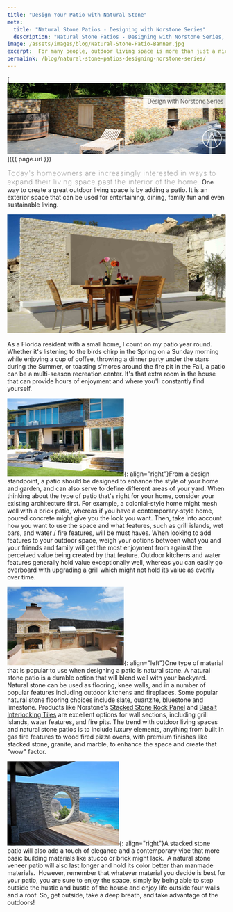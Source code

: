 ```yaml
---
title: "Design Your Patio with Natural Stone"
meta:
  title: "Natural Stone Patios - Designing with Norstone Series"
  description: "Natural Stone Patios - Designing with Norstone Series, natural stone patios, stacked stone patio, stone veneer patio"
image: /assets/images/blog/Natural-Stone-Patio-Banner.jpg
excerpt:  For many people, outdoor living space is more than just a nice feature, it's a necessity. Whether it's a small rooftop terrace overlooking a city skyline or a large space shaded in the leafy suburbs, outdoor spaces allow us to look away from the glare of our screens, breathe some fresh air and reconnect with nature. Natural stone finish options abound in these spaces and can be used on flooring, walls, seating and speciality features like outdoor grill islands and water features. This article visits on relevant design ideas and concepts for natural stone patios.
permalink: /blog/natural-stone-patios-designing-norstone-series/
---
```

[![Natural Stone Patio Banner](/assets/images/blog/Natural-Stone-Patio-Banner.jpg)]({{ page.url }})

<span style="font-size:16px;font-weight:lighter;letter-spacing:1px">Today's homeowners are increasingly interested in ways to expand their living space past the interior of the home.</span> One way to create a great outdoor living space is by adding a patio. It is an exterior space that can be used for entertaining, dining, family fun and even sustainable living.

![Natural Stone Patio Cyprus](/assets/images/blog/Natural-Stone-Patio-Cyprus.jpg)

As a Florida resident with a small home, I count on my patio year round. Whether it's listening to the birds chirp in the Spring on a Sunday morning while enjoying a cup of coffee, throwing a dinner party under the stars during the Summer, or toasting s'mores around the fire pit in the Fall, a patio can be a multi-season recreation center. It's that extra room in the house that can provide hours of enjoyment and where you'll constantly find yourself.

![Contemporary Natural Stone Patio](/assets/images/blog/Contemporary-Natural-Stone-Patio.jpg){: align="right"}From a design standpoint, a patio should be designed to enhance the style of your home and garden, and can also serve to define different areas of your yard. When thinking about the type of patio that's right for your home, consider your existing architecture first. For example, a colonial-style home might mesh well with a brick patio, whereas if you have a contemporary-style home, poured concrete might give you the look you want. Then, take into account how you want to use the space and what features, such as grill islands, wet bars, and water / fire features, will be must haves. When looking to add features to your outdoor space, weigh your options between what you and your friends and family will get the most enjoyment from against the perceived value being created by that feature. Outdoor kitchens and water features generally hold value exceptionally well, whereas you can easily go overboard with upgrading a grill which might not hold its value as evenly over time.

![Stone Veneer Patio Pizza Oven](/assets/images/blog/Stone-Veneer-Patio-Pizza-Oven.jpg){: align="left"}One type of material that is popular to use when designing a patio is natural stone. A natural stone patio is a durable option that will blend well with your backyard. Natural stone can be used as flooring, knee walls, and in a number of popular features including outdoor kitchens and fireplaces. Some popular natural stone flooring choices include slate, quartzite, bluestone and limestone. Products like Norstone's [Stacked Stone Rock Panel](/products/stacked-stone-cladding/) and [Basalt Interlocking Tiles](/products/modern-wall-tile/) are excellent options for wall sections, including grill islands, water features, and fire pits. The trend with outdoor living spaces and natural stone patios is to include luxury elements, anything from built in gas fire features to wood fired pizza ovens, with premium finishes like stacked stone, granite, and marble, to enhance the space and create that "wow" factor.

![Stacked Stone Patio Seychelles Swank](/assets/images/blog/Stacked-Stone-Patio---Seychelles-Swank.jpg){: align="right"}A stacked stone patio will also add a touch of elegance and a contemporary vibe that more basic building materials like stucco or brick might lack.  A natural stone veneer patio will also last longer and hold its color better than manmade materials.  However, remember that whatever material you decide is best for your patio, you are sure to enjoy the space, simply by being able to step outside the hustle and bustle of the house and enjoy life outside four walls and a roof. So, get outside, take a deep breath, and take advantage of the outdoors!

